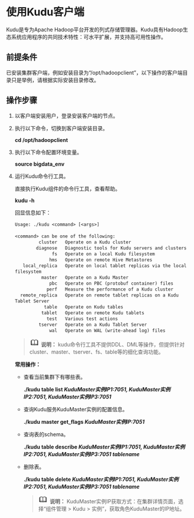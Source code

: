 # 使用Kudu客户端<a name="mrs_01_24192"></a>

Kudu是专为Apache Hadoop平台开发的列式存储管理器。Kudu具有Hadoop生态系统应用程序的共同技术特性：可水平扩展，并支持高可用性操作。

## 前提条件<a name="zh-cn_topic_0264266725_section10207153362919"></a>

已安装集群客户端，例如安装目录为“/opt/hadoopclient”，以下操作的客户端目录只是举例，请根据实际安装目录修改。

## 操作步骤<a name="zh-cn_topic_0264266725_section10873172642318"></a>

1.  以客户端安装用户，登录安装客户端的节点。
2.  执行以下命令，切换到客户端安装目录。

    **cd /opt/hadoopclient**

3.  执行以下命令配置环境变量。

    **source bigdata\_env**

4.  运行Kudu命令行工具。

    直接执行Kudu组件的命令行工具，查看帮助。

    **kudu -h**

    回显信息如下：

    ```
    Usage: ./kudu <command> [<args>]
     
    <command> can be one of the following:
             cluster   Operate on a Kudu cluster
            diagnose   Diagnostic tools for Kudu servers and clusters
                  fs   Operate on a local Kudu filesystem
                 hms   Operate on remote Hive Metastores
       local_replica   Operate on local tablet replicas via the local filesystem
              master   Operate on a Kudu Master
                 pbc   Operate on PBC (protobuf container) files
                perf   Measure the performance of a Kudu cluster
      remote_replica   Operate on remote tablet replicas on a Kudu Tablet Server
               table   Operate on Kudu tables
              tablet   Operate on remote Kudu tablets
                test   Various test actions
             tserver   Operate on a Kudu Tablet Server
                 wal   Operate on WAL (write-ahead log) files
    ```

    >![](public_sys-resources/icon-note.gif) **说明：** 
    >kudu命令行工具不提供DDL、DML等操作，但提供针对cluster、master、tserver、fs、table等的细化查询功能。

    **常用操作：**

    -   查看当前集群下有哪些表。

        **./kudu table list  _KuduMaster实例IP1:7051, KuduMaster实例IP2:7051, KuduMaster实例IP3:7051_**

    -   查询Kudu服务KuduMaster实例的配置信息。

        **./kudu master get\_flags  _KuduMaster实例IP:7051_**

    -   查询表的schema。

        **./kudu table describe  _KuduMaster实例IP1:7051, KuduMaster实例IP2:7051, KuduMaster实例IP3:7051_ _tablename_**

    -   删除表。

        **./kudu table delete  _KuduMaster实例IP1:7051, KuduMaster实例IP2:7051, KuduMaster实例IP3:7051_ _tablename_**

        >![](public_sys-resources/icon-note.gif) **说明：** 
        >KuduMaster实例IP获取方式：在集群详情页面，选择“组件管理 \> Kudu \> 实例”，获取角色KuduMaster的IP地址。



